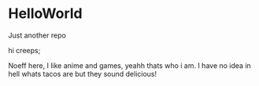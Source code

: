 # HelloWorld
Just another repo

hi creeps;

Noeff here, I like anime and games, yeahh thats who i am.
I have no idea in hell whats tacos are but they sound delicious!
